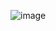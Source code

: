 ![image](https://github.com/yl-me/Notes-of-computer-graphics/blob/master/NeHe/Lesson20.Masking/Screenshot.png)
